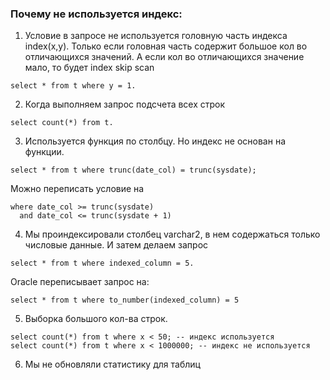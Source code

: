 ### Почему не используется индекс: 
  1. Условие в запросе не используется головную часть индекса index(x,y). Только если головная часть содержит большое кол во отличающихся значений. А если кол во отличающихся значение мало, то будет index skip scan
  ````
  select * from t where y = 1. 
  `````


  2. Когда выполняем запрос подсчета всех строк
  ````
  select count(*) from t. 
  ````
  
  3. Используется функция по столбцу. Но индекс не основан на функции.
  ````
  select * from t where trunc(date_col) = trunc(sysdate);
  ````
  Можно переписать условие на 
  ````
  where date_col >= trunc(sysdate)
    and date_col <= trunc(sysdate + 1)
  ````


  4. Мы проиндексировали столбец varchar2, в нем содержаться только числовые данные. И затем делаем запрос 
  ````
  select * from t where indexed_column = 5. 
  ````
  Oracle переписывает запрос на:
  ````
  select * from t where to_number(indexed_column) = 5
  ````

  5. Выборка большого кол-ва строк.
  ````
  select count(*) from t where x < 50; -- индекс используется
  select count(*) from t where x < 1000000; -- индекс не используется
  ````

  6. Мы не обновляли статистику для таблиц